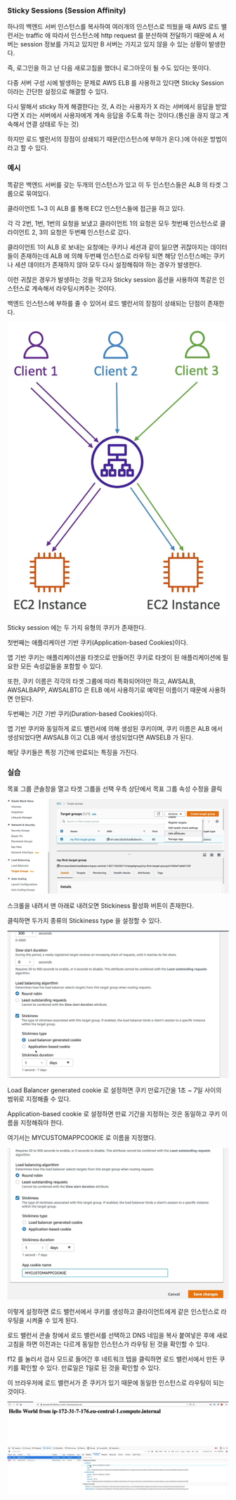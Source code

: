 ### Sticky Sessions (Session Affinity)

하나의 백엔드 서버 인스턴스를 복사하여 여러개의 인스턴스로 띄웠을 때 AWS 로드 밸런서는 traffic 에 따라서 인스턴스에 http request 를 분산하여 전달하기 때문에 A 서버는 session 정보를 가지고 있지만 B 서버는 가지고 있지 않을 수 있는 상황이 발생한다.

즉, 로그인을 하고 난 다음 새로고침을 했더니 로그아웃이 될 수도 있다는 뜻이다.

다중 서버 구성 시에 발생하는 문제로 AWS ELB 를 사용하고 있다면 Sticky Session 이라는 간단한 설정으로 해결할 수 있다.

다시 말해서 sticky 하게 해결한다는 것, A 라는 사용자가 X 라는 서버에서 응답을 받았다면 X 라는 서버에서 사용자에게 계속 응답을 주도록 하는 것이다.(통신을 끊지 않고 계속해서 연결 상태로 두는 것)

하지만 로드 밸런서의 장점이 상쇄되기 때문(인스턴스에 부하가 온다.)에 아쉬운 방법이라고 할 수 있다.

### 예시

똑같은 백엔드 서버를 갖는 두개의 인스턴스가 있고 이 두 인스턴스들은 ALB 의 타겟 그룹으로 묶여있다.

클라이언트 1~3 이 ALB 를 통해 EC2 인스턴스들에 접근을 하고 있다.

각 각 2번, 1번, 1번의 요청을 보냈고 클라이언트 1의 요청은 모두 첫번째 인스턴스로 클라이언트 2, 3의 요청은 두번째 인스턴스로 갔다.

클라이언트 1이 ALB 로 보내는 요청에는 쿠키나 세션과 같이 잃으면 귀찮아지는 데이터들이 존재하는데 ALB 에 의해 두번째 인스턴스로 라우팅 되면 해당 인스턴스에는 쿠키나 세션 데이터가 존재하지 않아 모두 다시 설정해줘야 하는 경우가 발생한다.

이런 귀찮은 경우가 발생하는 것을 막고자 Sticky session 옵션을 사용하여 똑같은 인스턴스로 계속해서 라우팅시켜주는 것이다.

백엔드 인스턴스에 부하를 줄 수 있어서 로드 밸런서의 장점이 상쇄되는 단점이 존재한다.

![img.png](image/60.png)

Sticky session 에는 두 가지 유형의 쿠키가 존재한다.

첫번째는 애플리케이션 기반 쿠키(Application-based Cookies)이다.

앱 기반 쿠키는 애플리케이션을 타겟으로 만들어진 쿠키로 타겟이 된 애플리케이션에 필요한 모든 속성값들을 포함할 수 있다.

또한, 쿠키 이름은 각각의 타겟 그룹에 따라 특화되어야만 하고, AWSALB, AWSALBAPP, AWSALBTG 은 ELB 에서 사용하기로 예약된 이름이기 때문에 사용하면 안된다.

두번째는 기간 기반 쿠키(Duration-based Cookies)이다.

앱 기반 쿠키와 동일하게 로드 밸런서에 의해 생성된 쿠키이며, 쿠키 이름은 ALB 에서 생성되었다면 AWSALB 이고 CLB 에서 생성되었다면 AWSELB 가 된다.

해당 쿠키들은 특정 기간에 만료되는 특징을 가진다.

### 실습

목표 그룹 콘솔창을 열고 타겟 그룹을 선택 우측 상단에서 목표 그룹 속성 수정을 클릭 

![img_1.png](image/61.png)

스크롤을 내려서 맨 아래로 내려오면 Stickiness 활성화 버튼이 존재한다.

클릭하면 두가지 종류의 Stickiness type 을 설정할 수 있다.

![img_2.png](image/62.png)

Load Balancer generated cookie 로 설정하면 쿠키 만료기간을 1초 ~ 7일 사이의 범위로 지정해줄 수 있다.

Application-based cookie 로 설정하면 만료 기간을 지정하는 것은 동일하고 쿠키 이름을 지정해줘야 한다.

여기서는 MYCUSTOMAPPCOOKIE 로 이름을 지정했다.

![img_3.png](image/63.png)

이렇게 설정하면 로드 밸런서에서 쿠키를 생성하고 클라이언트에게 같은 인스턴스로 라우팅을 시켜줄 수 있게 된다.

로드 밸런서 콘솔 창에서 로드 밸런서를 선택하고 DNS 네임을 복사 붙여넣은 후에 새로고침을 하면 이전과는 다르게 동일한 인스턴스가 라우팅 된 것을 확인할 수 있다.

f12 를 눌러서 검사 모드로 들어간 후 네트워크 탭을 클릭하면 로드 밸런서에서 만든 쿠키를 확인할 수 있다. 만료일은 1일로 된 것을 확인할 수 있다.

이 브라우저에 로드 밸런서가 준 쿠키가 있기 때문에 동일한 인스턴스로 라우팅이 되는 것이다.

![img_4.png](image/64.png)